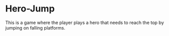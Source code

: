# Hero-Jump
This is a game where the player plays a hero that needs to reach the top by jumping on falling platforms.
